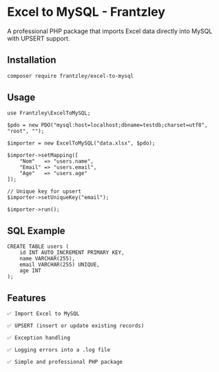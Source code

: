 # Excel to MySQL - Frantzley

A professional PHP package that imports Excel data directly into MySQL with UPSERT support.

## Installation
```bash
composer require frantzley/excel-to-mysql
```
## Usage
```
use Frantzley\ExcelToMySQL;

$pdo = new PDO("mysql:host=localhost;dbname=testdb;charset=utf8", "root", "");

$importer = new ExcelToMySQL("data.xlsx", $pdo);

$importer->setMapping([
    "Nom"   => "users.name",
    "Email" => "users.email",
    "Age"   => "users.age"
]);

// Unique key for upsert
$importer->setUniqueKey("email");

$importer->run();
```
## SQL Example
```
CREATE TABLE users (
    id INT AUTO_INCREMENT PRIMARY KEY,
    name VARCHAR(255),
    email VARCHAR(255) UNIQUE,
    age INT
);

```
## Features
```
✅ Import Excel to MySQL

✅ UPSERT (insert or update existing records)

✅ Exception handling

✅ Logging errors into a .log file

✅ Simple and professional PHP package
